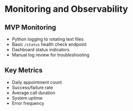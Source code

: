 # **Monitoring and Observability**

## **MVP Monitoring**

- Python logging to rotating text files
- Basic `/status` health check endpoint
- Dashboard status indicators
- Manual log review for troubleshooting

## **Key Metrics**

- Daily appointment count
- Success/failure rate
- Average call duration
- System uptime
- Error frequency
